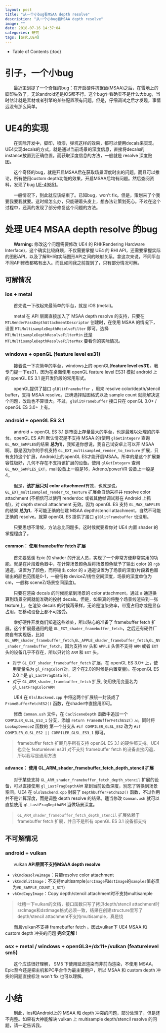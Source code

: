 ```yaml
---
layout: post
title: "从一个小bug看MSAA depth resolve"
description: "从一个小bug看MSAA depth resolve"
image: ""
date: 2018-07-16 14:37:04
categories: 研究
tags: [研究,UE4]
---
```


<!-- more -->
* Table of Contents
{:toc}

# 引子，一个小bug

&nbsp; &nbsp; &nbsp; &nbsp;最近策划提了一个奇怪的bug：在开启硬件抗锯齿(MSAA)之后，在雪地上的脚印失效了，无论android还是iOS都不行。这个bug乍看确实不是什么大bug，当时估计就是素材或者引擎的某些配置项有问题。但是，仔细调试之后才发现，事情远没有那么简单。

# UE4的实现

&nbsp; &nbsp; &nbsp; &nbsp;在实际开发中，脚印，喷漆，弹坑这样的效果，都可以使用decals来实现。UE4实现decals的方式，就是通过当前场景的深度信息，直接将decals的instance放置到正确位置。而获取深度信息的方法，一般就是 resolve 深度贴图。

&nbsp; &nbsp; &nbsp; &nbsp;这个奇怪的bug，就是开启MSAA后在获取场景深度时出的问题。而且可以推论，所有使用custom depth功能的效果，开启MSAA后均有问题。然后查阅资料，发现了bug [UE-49851](https://issues.unrealengine.com/issue/UE-49851)。

&nbsp; &nbsp; &nbsp; &nbsp;一般情况下，到此就应该结束了。已知bug，won't fix。但是，策划来了个我要我要我就要。这时候怎么办，只能硬着头皮上，想办法让策划死心。不过在这个过程中，还真的发现了部分修复这个问题的方法。

# 处理 UE4 MSAA depth resolve 的bug

&nbsp; &nbsp; &nbsp; &nbsp;**Warning:** 修改这个问题需要修改 UE4 的 RHI(Rendering Hardware Interface)，这个确实比较麻烦，不仅需要掌握 UE4 的 RHI API，还需要掌握实际的图形API，以及了解RHI和实际图形API之间的映射关系。拿这次来说，不同平台不同API修改都略有出入。而且如同我之前提到了，只有部分情况可解。

## 可解情况

### ios + metal

&nbsp; &nbsp; &nbsp; &nbsp;首先说一下改起来最简单的平台，就是 iOS (metal)。

&nbsp; &nbsp; &nbsp; &nbsp;metal 在 API 层面直接加入了 MSAA depth resolve 的支持，只要在 `MTLRenderPassDepthAttachmentDescriptor` 创建时，在使用 MSAA 的情况下，设置 `MTLMultisampleDepthResolveFilter` 即可。选择 `MTLMultisampleDepthResolveFilterMin` 还是 `MTLMultisampleDepthResolveFilterMax` 要看你的实际情况。

### windows + openGL (feature level es31)

&nbsp; &nbsp; &nbsp; &nbsp;接着说一下次简单的平台，windows上的 openGL(**feature level es31**)。我专门提一下es31，因为在桌面使用 openGL feature level ES31 模拟 android 上的 openGL ES 3.1 是开发阶段的常用形式。

&nbsp; &nbsp; &nbsp; &nbsp;openGL提供了接口 `glBlitFramebuffer` ，用来 resolve color/depth/stencil buffer，支持 MSAA resolve。正确选择贴图格式以及 sample count 就能解决这个问题，改动也不算很大。不过，`glBlitFramebuffer` 接口只在 openGL 3.0+ / openGL ES 3.0+ 上有。 

### android + openGL ES 3.1

&nbsp; &nbsp; &nbsp; &nbsp;android + openGL ES 3.1 是市面上存量最大的平台，也是最难以处理的的平台。openGL ES API 默认情况是不支持 MSAA 的(使用 `glGetIntegerv` 查询 `GL_MAX_SAMPLES`的结果 **总为1**)，我知道你想说，我自己试安卓上可以开 MSAA 啊。那是因为你的手机支持 `GL_EXT_multisampled_render_to_texture` 扩展，只有支持这个扩展，Android上的openGL ES才能开启MSAA。所幸的是这个扩展兼容性极好，几何不存在不支持该扩展的设备。使用 `glGetIntegerv` 查询 `GL_MAX_SAMPLES_EXT`，mali设备上一般是16，Adreno/powerVR 设备上一般是4。

&nbsp; &nbsp; &nbsp; &nbsp;但是，**该扩展只对 color attachment**有效，也就是说，`GL_EXT_multisampled_render_to_texture` 扩展会自动采样并 resolve color attachment (不相信可以使用 renderdoc 或者其他帧调试器在 Android 上抓帧)，对 depth stencil attachment 无效。因为 openGL ES 支持 `GL_MAX_SAMPLES` 的结果 **总为1**，不可能正确的创建 MSAA depth/stencil attachment，自然不可能正确的 resolve。就算 openGL ES 提供了接口 `glBlitFramebuffer` 也没用。

&nbsp; &nbsp; &nbsp; &nbsp;只要思想不滑坡，方法总比问题多。这时候就要看你对 UE4 内置 shader 的掌握程度了。

#### common： 使用 framebuffer fetch 扩展

&nbsp; &nbsp; &nbsp; &nbsp;首先要感谢 Epic 的 shader 的开发人员，实现了一个非常方便非常实用的功能。就是在片段着色器中，在计算场景颜色后将场景颜色赋予了输出 color 的 `rgb` 通道，设置为了颜色，而将输出 color 的 `a` 通道设置为了场景的深度(片段着色器输出的颜色范围是0-1，一般俗称 deviceZ/线性空间深度，场景的深度单位为cm，一般称 sceneZ/场景空间深度)。

&nbsp; &nbsp; &nbsp; &nbsp;只要在渲染 decals 的时候能拿到场景的 color attachment，通过 a 通道换算到场景空间就能准确的投射 decals。但是，如果真的将整个场景线渲染到一张texture上，在渲染 decals 的时候再采样，无论是渲染效率，带宽占用亦或是显存占用，在移动设备上都不可接受。

&nbsp; &nbsp; &nbsp; &nbsp;幸好硬件开发商们知道这些难处，所以贴心的准备了 framebuffer fetch 扩展。这个扩展最通用的是 `GL_EXT_shader_framebuffer_fetch`，之后还有硬件厂商自有实现版，比如 `GL_ARM_shader_framebuffer_fetch`,`GL_APPLE_shader_framebuffer_fetch`,`GL_NV_shader_framebuffer_fetch`。因为支持 `NV` 头和 `APPLE` 头但不支持 `ARM` 或者 `EXT` 头的设备几乎不存在，所以只讨论 `ARM` 和 `EXT` 头。

- 对于 `GL_EXT_shader_framebuffer_fetch` 扩展，在 openGL ES 3.0+ 上，使用变量名为 `gl_FragColor`(对，这个在2.0的时候是内置变量)。在openGL ES 2.0上是 `gl_LastFragData[0]`。
- 对于 `GL_ARM_shader_framebuffer_fetch` 扩展, 使用使用变量名为 `gl_LastFragColorARM`

&nbsp; &nbsp; &nbsp; &nbsp;UE4 在 `GlslBackend.cpp` 中将这两个扩展统一封装成了 `FrameBufferFetchES2()` 函数，在shader中直接用即可。

&nbsp; &nbsp; &nbsp; &nbsp;修改 `Comman.ush` 文件，在 `CaclSceneDepth` 函数中追加一个 `COMPILER_GLSL_ES3_1` 分支，添加 `return FrameBufferFetchES2().w`。同时将 `LookupDeveceZ` 函数的 第一个分支从 `#if COMPILER_GLSL_ES2` 改为 `#if COMPILER_GLSL_ES2 || COMPILER_GLSL_ES3_1` 即可。

> framebuffer fetch 扩展几乎所有支持 openGL ES 3.1 的硬件都支持。UE4也会在 featurelevel es31 对不支持 framebuffer fetch 的设备直接闪退，所以我写是通用方法

#### advance： 使用 GL_ARM_shader_framebuffer_fetch_depth_stencil 扩展

&nbsp; &nbsp; &nbsp; &nbsp;对于某些支持 `GL_ARM_shader_framebuffer_fetch_depth_stencil` 扩展的设备，可以直接使用 `gl_LastFragDepthARM` 拿到当前设备深度，别忘了转换到场景空间。UE4 在 `GlslBackend.cpp` 封装了 `DepthbufferFetchES2()` 函数，不过作用并不是计算深度，而是调整 depth resolve 的结果。适当修改 `Comman.ush` 就可以直接使用 `gl_LastFragDepthARM` 当做场景深度。

> `GL_ARM_shader_framebuffer_fetch_depth_stencil` 扩展依赖于 framebuffer fetch 扩展，并且不是所有 openGL ES 3.1 设备都支持

## 不可解情况

### android + vulkan

&nbsp; &nbsp; &nbsp; &nbsp;vulkan **API层面不支持MSAA depth resolve**

- `vkCmdResolveImage`：只能resolve color attachment
- `vkCmdBlitImage`：不支持multisample(`srcImage`和`dstImage`的`samples`值必须为`VK_SAMPLE_COUNT_1_BIT`)
- `vkCmdCopyImage`：Copy depth/stencil attachment时不支持multisample

> 吐槽一下vulkan的文档，接口函数只写了拷贝depth/stencil attachment时srcImage和dstImage格式必须一致，结果在创建structure里写了depth/stencil attachment不支持multisample，真是绕

&nbsp; &nbsp; &nbsp; &nbsp;而且vulkan不支持 framebuffer fetch 。因此vulkan下 UE4 MSAA 和 custom depth 冲突的问题 **完全无解** !

### osx + metal / windows + openGL3+/dx11+/vulkan (featurelevel sm5)

&nbsp; &nbsp; &nbsp; &nbsp;这个应该很好理解， SM5 下使用延迟渲染而非前向渲染，不使用 MSAA，Epic至今还是把主机和PC平台作为最主要用户，所以 MSAA 和 custom depth 冲突的问题直接标注 won't fix 也可以理解。

# 小结

&nbsp; &nbsp; &nbsp; &nbsp;到此，ios和Android上的 MSAA 和 depth 冲突的问题，部分处理了，但是还不完整。如果有大神能解决 vulkan 上 multisample depth/stencil resolve 的问题，请一定告诉我。





